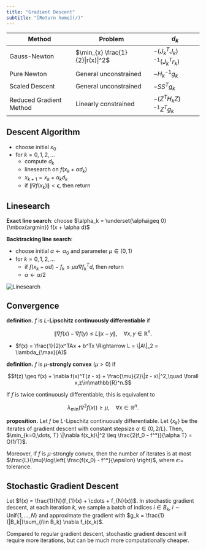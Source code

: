 ```yaml
---
title: "Gradient Descent"
subtitle: "[Return home](/)"
---
```


| Method                  | Problem                | $d_k$                   |
|-------------------------|------------------------|-------------------------|
| Gauss-Newton            | $\min_{x} \frac{1}{2}\|r(x)\|^2$ | $-(J_k^TJ_k)^{-1}(J_k^Tr_k)$ |
| Pure Newton             | General unconstrained  | $-H_k^{-1}g_k$          |
| Scaled Descent          | General unconstrained  | $-SS^Tg_k$              |
| Reduced Gradient Method | Linearly constrained   | $-(Z^TH_kZ)^{-1}Z^Tg_k$ |

## Descent Algorithm

- choose initial $x_0$
- for $k = 0,1,2,\dots$
    - compute $d_k$
    - linesearch on $f(x_k + \alpha d_k)$
    - $x_{k+1} = x_k + \alpha_k d_k$
    - if $\|\nabla f(x_k)\| < \epsilon$, then return

## Linesearch

**Exact line search**: choose $\alpha_k = \underset{\alpha\geq 0}{\mbox{argmin}} f(x + \alpha d)$

**Backtracking line search**:

- choose initial $\alpha\leftarrow \alpha_0$ and parameter $\mu\in (0, 1)$
- for $k = 0,1,2,\dots$
    - if $f(x_k + \alpha d) - f_k \leq \mu \alpha \nabla f_k^T d$, then return
    - $\alpha\leftarrow \alpha/2$

![Linesearch](/assets/linesearch.svg)

## Convergence

**definition.** $f$ is $L$-**Lipschitz continuously differentiable** if

$$\|\nabla f(x) - \nabla f(y)\leq L\|x - y\|,\quad \forall x, y\in\mathbb{R}^n.$$

- $f(x) = \frac{1}{2}x^TAx + b^Tx \Rightarrow L = \|A\|_2 = \lambda_{\max}(A)$

**definition.** $f$ is $\mu$-**strongly convex** ($\mu > 0$) if

$$f(z) \geq f(x) + \nabla f(x)^T(z - x) + \frac{\mu}{2}\|z - x\|^2,\quad \forall x,z\in\mathbb{R}^n.$$

If $f$ is twice continuously differentiable, this is equivalent to

$$\lambda_{\min}(\nabla^2 f(x))\geq \mu,\quad \forall x\in\mathbb{R}^n.$$

**proposition.** Let $f$ be $L$-Lipschitz continuously differentiable.
Let $\{x_k\}$ be the iterates of gradient descent with constant stepsize $\alpha\in (0, 2/L)$.
Then, $\min_{k=0,\dots, T} \|\nabla f(x_k)\|^2 \leq \frac{2(f_0 - f^*)}{\alpha T} = O(1/T)$.

Moreover, if $f$ is $\mu$-strongly convex, then the number of iterates
is at most $\frac{L}{\mu}\log\left( \frac{f(x_0) - f^*}{\epsilon} \right)$,
where $\epsilon :=$ tolerance.

## Stochastic Gradient Descent

Let $f(x) = \frac{1}{N}(f_{1}(x) + \cdots + f_{N}(x))$.
In stochastic gradient descent, at each iteration $k$,
we sample a batch of indices $i\in B_k$, $i\sim \mbox{Unif}\{1,\dots, N\}$
and approximate the gradient with $g_k = \frac{1}{|B_k|}\sum_{i\in B_k} \nabla f_i(x_k)$.

Compared to regular gradient descent, stochastic gradient descent
will require more iterations, but can be much more computationally cheaper.
